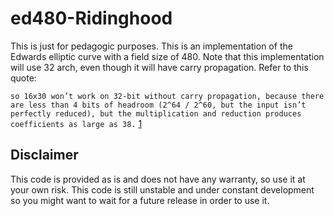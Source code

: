 # ed480-Ridinghood
This is just for pedagogic purposes. This is an implementation of the Edwards
elliptic curve with a field size of 480. Note that this implementation will use
32 arch, even though it will have carry propagation. Refer to this quote:

`so 16x30 won’t work on 32-bit without carry propagation, because there are
less than 4 bits of headroom (2^64 / 2^60, but the input isn’t perfectly
reduced), but the multiplication and reduction produces coefficients as large
as 38.` [1](https://moderncrypto.org/mail-archive/curves/2014/000321.html)


## Disclaimer
This code is provided as is and does not have any warranty, so use it at your
own risk.
This code is still unstable and under constant development so you might want to
wait for a future release in order to use it.
